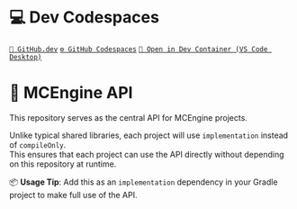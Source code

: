 # 💻 Dev Codespaces

[`🔗 GitHub.dev`](https://mcengine.github.io/mcengine-website/codespaces/github/dev)
[`⚙️ GitHub Codespaces`](https://github.com/codespaces/new?repo=MCEngine/mcengine-api)
[`🐳 Open in Dev Container (VS Code Desktop)`](https://mcengine.github.io/mcengine-website/codespaces/devcontainer/volume/localhost)

# 🚀 MCEngine API

This repository serves as the central API for MCEngine projects.

Unlike typical shared libraries, each project will use `implementation` instead of `compileOnly`.  
This ensures that each project can use the API directly without depending on this repository at runtime.

📦 **Usage Tip**: Add this as an `implementation` dependency in your Gradle project to make full use of the API.
